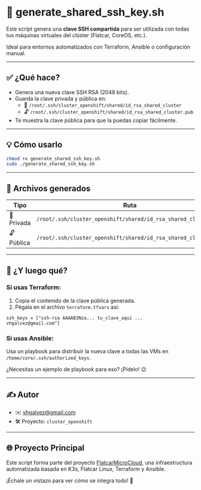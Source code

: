 # 🔐 generate_shared_ssh_key.sh

Este script genera una **clave SSH compartida** para ser utilizada con todas tus máquinas virtuales del clúster (Flatcar, CoreOS, etc.).

Ideal para entornos automatizados con Terraform, Ansible o configuración manual.

---

## ✅ ¿Qué hace?

- Genera una nueva clave SSH RSA (2048 bits).
- Guarda la clave privada y pública en:
  - 🔐 `/root/.ssh/cluster_openshift/shared/id_rsa_shared_cluster`
  - 🔓 `/root/.ssh/cluster_openshift/shared/id_rsa_shared_cluster.pub`
- Te muestra la clave pública para que la puedas copiar fácilmente.

---

## 💡 Cómo usarlo

```bash
chmod +x generate_shared_ssh_key.sh
sudo ./generate_shared_ssh_key.sh
```

---

## 📁 Archivos generados

| Tipo       | Ruta                                                                 |
|------------|----------------------------------------------------------------------|
| 🔐 Privada | `/root/.ssh/cluster_openshift/shared/id_rsa_shared_cluster`         |
| 🔓 Pública | `/root/.ssh/cluster_openshift/shared/id_rsa_shared_cluster.pub`     |

---

## 🧩 ¿Y luego qué?

### Si usas **Terraform**:
1. Copia el contenido de la clave pública generada.
2. Pégala en el archivo `terraform.tfvars` así:

```hcl
ssh_keys = ["ssh-rsa AAAAB3Nza... tu_clave_aquí ... vhgalvez@gmail.com"]
```

### Si usas **Ansible**:
Usa un playbook para distribuir la nueva clave a todas las VMs en `/home/core/.ssh/authorized_keys`.

¿Necesitas un ejemplo de playbook para eso? ¡Pídelo! 😉

---

## ✍️ Autor

- ✉️ [vhgalvez@gmail.com](mailto:vhgalvez@gmail.com)
- 🛠️ Proyecto: `cluster_openshift`


---

## 🌐 Proyecto Principal

Este script forma parte del proyecto [FlatcarMicroCloud](https://github.com/vhgalvez/FlatcarMicroCloud), una infraestructura automatizada basada en K3s, Flatcar Linux, Terraform y Ansible.

¡Échale un vistazo para ver cómo se integra todo! 🚀

